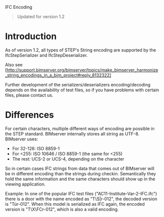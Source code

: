 IFC Encoding

> Updated for version 1.2

# Introduction

As of version 1.2, all types of STEP's String encoding are supported by the IfcStepSerializer and IfcStepDeserializer.

Also see [http://support.bimserver.org/bimserver/topics/make_bimserver_harmonize_string_encodings_in_a_bim_project#reply_8132322]

Further development of the serializers/deserializers encoding/decoding depends on the availability of test files, so if you have problems with certain files, please contact us.

# Differences
For certain characters, multiple different ways of encoding are possible in the STEP standard. BIMserver internally stores all string as UTF-8. BIMserver uses:
  * For 32-126: ISO 8859-1
  * For <255: ISO 10646 / ISO 8859-1 (the same for <255)
  * The rest: UCS-2 or UCS-4, depending on the character

So in certain cases IFC strings from data that comes out of BIMserver will be in different encoding than the strings during checkin. Semantically they hold the same information and the same characters should show up in the viewing application.

Example: In one of the popular IFC test files ("AC11-Institute-Var-2-IFC.ifc") there is a door with the name encoded as "T\S\|r-012", the decoded version is "Tür-012". When this model is serialized as IFC again, the encoded version is "T\X\FCr-012", which is also a valid encoding.